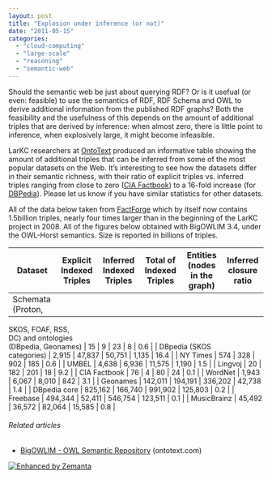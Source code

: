 ```yaml
---
layout: post
title: "Explosion under inference (or not)"
date: "2011-05-15"
categories: 
  - "cloud-computing"
  - "large-scale"
  - "reasoning"
  - "semantic-web"
---
```


Should the semantic web be just about querying RDF? Or is it usefual (or even: feasible) to use the semantics of RDF, RDF Schema and OWL to derive additional information from the published RDF graphs? Both the feasibility and the usefulness of this depends on the amount of additional triples that are derived by inference: when almost zero, there is little point to inference, when explosively large, it might become infeasible.

LarKC researchers at [OntoText](http://www.ontotext.com/) produced an informative table showing the amount of additional triples that can be inferred from some of the most popular datasets on the Web. It’s interesting to see how the datasets differ in their semantic richness, with their ratio of explicit triples vs. inferred triples ranging from close to zero ([CIA Factbook](http://en.wikipedia.org/wiki/The_World_Factbook "The World Factbook")) to a 16-fold increase (for [DBPedia](http://dbpedia.org "DBpedia")). Please let us know if you have similar statistics for other datasets.

All of the data below taken from [FactForge](http://factforge.net/) which by itself now contains 1.5billion triples, nearly four times larger than in the beginning of the LarKC project in 2008. All of the figures below obtained with BigOWLIM 3.4, under the OWL-Horst semantics. Size is reported in billions of triples.

| Dataset | Explicit Indexed Triples | Inferred Indexed Triples | Total of Indexed Triples | Entities (nodes in the graph) | Inferred closure ratio |
| --- | --- | --- | --- | --- | --- |
| Schemata (Proton,  
SKOS, FOAF, RSS,  
DC) and ontologies  
(DBpedia, Geonames) | 15 | 9 | 23 | 8 | 0.6 |
| DBpedia (SKOS  
categories) | 2,915 | 47,837 | 50,751 | 1,135 | 16.4 |
| NY Times | 574 | 328 | 902 | 185 | 0.6 |
| UMBEL | 4,638 | 6,936 | 11,575 | 1,190 | 1.5 |
| Lingvoj | 20 | 182 | 201 | 18 | 9.2 |
| CIA Factbook | 76 | 4 | 80 | 24 | 0.1 |
| WordNet | 1,943 | 6,067 | 8,010 | 842 | 3.1 |
| Geonames | 142,011 | 194,191 | 336,202 | 42,738 | 1.4 |
| DBpedia core | 825,162 | 166,740 | 991,902 | 125,803 | 0.2 |
| Freebase | 494,344 | 52,411 | 546,754 | 123,511 | 0.1 |
| MusicBrainz | 45,492 | 36,572 | 82,064 | 15,585 | 0.8 |

###### Related articles

- [BigOWLIM - OWL Semantic Repository](http://www.ontotext.com/owlim/big/) (ontotext.com)

[![Enhanced by Zemanta](http://img.zemanta.com/zemified_e.png?x-id=7b9c6928-8d5b-447b-803d-54101a31dfa8)](http://www.zemanta.com/ "Enhanced by Zemanta")
